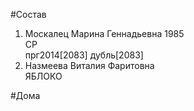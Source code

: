 #Состав  
1. Москалец Марина Геннадьевна 1985  
    СР  
    прг2014[2083] дубль[2083]  
2. Назмеева Виталия Фаритовна  
    ЯБЛОКО  
  
#Дома  
  
